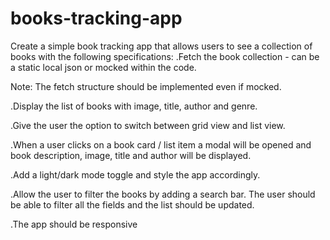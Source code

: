 # books-tracking-app
Create a simple book tracking app that allows users to see a collection of books with the following
specifications:
.Fetch the book collection - can be a static local json or mocked within the code.

Note: The fetch structure should be implemented even if mocked.

.Display the list of books with image, title, author and genre.

.Give the user the option to switch between grid view and list view.

.When a user clicks on a book card / list item a modal will be opened and book description,
image, title and author will be displayed.

.Add a light/dark mode toggle and style the app accordingly.

.Allow the user to filter the books by adding a search bar. The user should be able to filter all
the fields and the list should be updated.

.The app should be responsive

